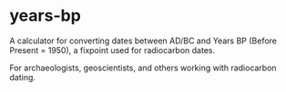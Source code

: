 # years-bp

A calculator for converting dates between AD/BC and Years BP (Before Present = 1950), a fixpoint used for radiocarbon dates.

For archaeologists, geoscientists, and others working with radiocarbon dating.